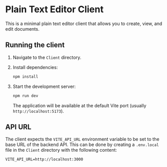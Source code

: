 # Plain Text Editor Client

This is a minimal plain text editor client that allows you to create, view, and edit documents.

## Running the client

1.  Navigate to the `Client` directory.
2.  Install dependencies:

    ```bash
    npm install
    ```

3.  Start the development server:

    ```bash
    npm run dev
    ```

    The application will be available at the default Vite port (usually `http://localhost:5173`).

## API URL

The client expects the `VITE_API_URL` environment variable to be set to the base URL of the backend API. This can be done by creating a `.env.local` file in the `Client` directory with the following content:

```
VITE_API_URL=http://localhost:3000
```